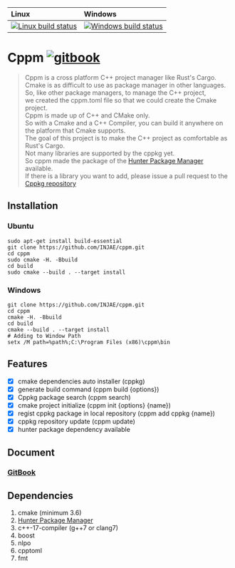 |Linux|Windows|
|:----|:------|
[![Linux build status][1]][2] | [![Windows build status][3]][4] | 

[1]: https://travis-ci.com/injae/cppm.svg?branch=master
[2]: https://travis-ci.com/injae/cppm
[3]: https://ci.appveyor.com/api/projects/status/6ovjp02higajbxhm?svg=true
[4]: https://ci.appveyor.com/project/injae/cppm
[5]: https://aleen42.github.io/badges/src/gitbook_2.svg
[6]: https://cppm.gitbook.io/project/

Cppm [![gitbook][5]][6]
========
> Cppm is a cross platform C++ project manager like Rust's Cargo.   
> Cmake is as difficult to use as package manager in other languages.   
> So, like other package managers, to manage the C++ project,   
> we created the cppm.toml file so that we could create the Cmake project.   
> Cppm is made up of C++ and CMake only.   
> So with a Cmake and a C++ Compiler, you can build it anywhere on the platform that Cmake supports.  
> The goal of this project is to make the C++ project as comfortable as Rust's Cargo.  
> Not many libraries are supported by the cppkg yet.   
> So cppm made the package of the [Hunter Package Manager](https://github.com/ruslo/hunter) available.   
> If there is a library you want to add, please issue a pull request to the [Cppkg repository](https://github.com/injae/cppkg)  

## Installation
### Ubuntu
```
sudo apt-get install build-essential
git clone https://github.com/INJAE/cppm.git
cd cppm
sudo cmake -H. -Bbuild
cd build
sudo cmake --build . --target install
```
### Windows
```
git clone https://github.com/INJAE/cppm.git
cd cppm
cmake -H. -Bbuild
cd build
cmake --build . --target install
# Adding to Window Path
setx /M path=%path%;C:\Program Files (x86)\cppm\bin
```



## Features
- [x] cmake dependencies auto installer (cppkg)
- [x] generate build command (cppm build {options})
- [x] Cppkg package search (cppm search)
- [x] cmake project initialize (cppm init {options} {name})
- [x] regist cppkg package in local repository (cppm add cppkg {name})
- [x] cppkg repository update (cppm update)
- [x] hunter package dependency available 

## Document
### [GitBook](https://cppm.gitbook.io/project/)

## Dependencies
1. cmake (minimum 3.6)  
2. [Hunter Package Manager](https://github.com/ruslo/hunter)  
2. c++-17-compiler (g++7 or clang7)
3. boost
4. nlpo
5. cpptoml
6. fmt


